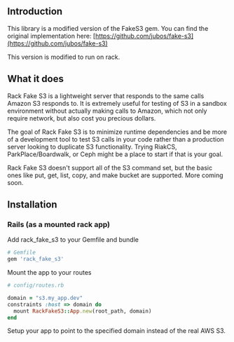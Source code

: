 ## Introduction

This library is a modified version of the FakeS3 gem.
You can find the original implementation here: [https://github.com/jubos/fake-s3](https://github.com/jubos/fake-s3)

This version is modified to run on rack.

## What it does

Rack Fake S3 is a lightweight server that responds to the same calls Amazon S3 responds to.
It is extremely useful for testing of S3 in a sandbox environment without actually
making calls to Amazon, which not only require network, but also cost you precious dollars.

The goal of Rack Fake S3 is to minimize runtime dependencies and be more of a
development tool to test S3 calls in your code rather than a production server
looking to duplicate S3 functionality.  Trying RiakCS, ParkPlace/Boardwalk, or
Ceph might be a place to start if that is your goal.

Rack Fake S3 doesn't support all of the S3 command set, but the basic ones like put, get,
list, copy, and make bucket are supported. More coming soon.

## Installation

### Rails (as a mounted rack app)

Add rack_fake_s3 to your Gemfile and bundle

```ruby
# Gemfile
gem 'rack_fake_s3'
```

Mount the app to your routes

```ruby
# config/routes.rb

domain = "s3.my_app.dev"
constraints :host => domain do
  mount RackFakeS3::App.new(root_path, domain)
end
```

Setup your app to point to the specified domain instead of the real AWS S3.
